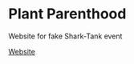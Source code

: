 # Plant Parenthood
Website for fake Shark-Tank event

[Website](http://chaattank.github.io/plantparenthood)
